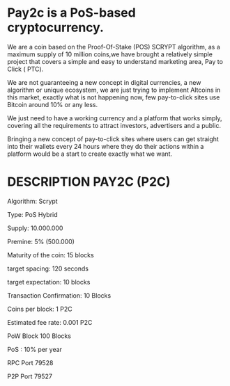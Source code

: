Pay2c is a PoS-based cryptocurrency.
===========================

We are a coin based on the Proof-Of-Stake
(POS) SCRYPT algorithm, as a maximum supply of 10 million
coins,we have brought a relatively simple project that
covers a simple and easy to understand marketing area,
Pay to Click ( PTC).

We are not guaranteeing a new concept in digital currencies,
a new algorithm or unique ecosystem, we are just trying to
implement Altcoins in this market, exactly what is not happening now,
few pay-to-click sites use Bitcoin around 10% or any less.

We just need to have a working currency and a platform that
works simply, covering all the requirements to attract investors,
advertisers and a public.

Bringing a new concept of pay-to-click sites where users
can get straight into their wallets every 24 hours where they do
their actions within a platform would be a start to create
exactly what we want.


DESCRIPTION PAY2C (P2C)
=================================

Algorithm: Scrypt

Type: PoS Hybrid

Supply: 10.000.000

Premine: 5% (500.000)

Maturity of the coin: 15 blocks

target spacing: 120 seconds

target expectation: 10 blocks

Transaction Confirmation: 10 Blocks

Coins per block: 1 P2C

Estimated fee rate: 0.001 P2C

PoW Block 100 Blocks

PoS : 10% per year

RPC Port 79528

P2P Port 79527
